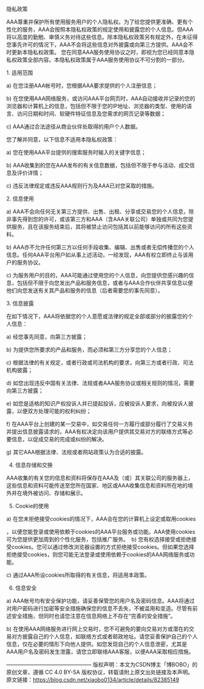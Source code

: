 隐私政策 

AAA尊重并保护所有使用服务用户的个人隐私权。为了给您提供更准确、更有个性化的服务，AAA会按照本隐私权政策的规定使用和披露您的个人信息。但AAA将以高度的勤勉、审慎义务对待这些信息。除本隐私权政策另有规定外，在未征得您事先许可的情况下，AAA不会将这些信息对外披露或向第三方提供。AAA会不时更新本隐私权政策。 您在同意AAA服务使用协议之时，即视为您已经同意本隐私权政策全部内容。本隐私权政策属于AAA服务使用协议不可分割的一部分。 

1. 适用范围 

a) 在您注册AAA帐号时，您根据AAA要求提供的个人注册信息； 

b) 在您使用AAA网络服务，或访问AAA平台网页时，AAA自动接收并记录的您的浏览器和计算机上的信息，包括但不限于您的IP地址、浏览器的类型、使用的语言、访问日期和时间、软硬件特征信息及您需求的网页记录等数据； 

c) AAA通过合法途径从商业伙伴处取得的用户个人数据。 

您了解并同意，以下信息不适用本隐私权政策： 

a) 您在使用AAA平台提供的搜索服务时输入的关键字信息； 

b) AAA收集到的您在AAA发布的有关信息数据，包括但不限于参与活动、成交信息及评价详情； 

c) 违反法律规定或违反AAA规则行为及AAA已对您采取的措施。 

2. 信息使用 

a) AAA不会向任何无关第三方提供、出售、出租、分享或交易您的个人信息，除非事先得到您的许可，或该第三方和AAA（含AAA关联公司）单独或共同为您提供服务，且在该服务结束后，其将被禁止访问包括其以前能够访问的所有这些资料。 

b) AAA亦不允许任何第三方以任何手段收集、编辑、出售或者无偿传播您的个人信息。任何AAA平台用户如从事上述活动，一经发现，AAA有权立即终止与该用户的服务协议。 

c) 为服务用户的目的，AAA可能通过使用您的个人信息，向您提供您感兴趣的信息，包括但不限于向您发出产品和服务信息，或者与AAA合作伙伴共享信息以便他们向您发送有关其产品和服务的信息（后者需要您的事先同意）。 

3. 信息披露 

在如下情况下，AAA将依据您的个人意愿或法律的规定全部或部分的披露您的个人信息： 

a) 经您事先同意，向第三方披露； 

b) 为提供您所要求的产品和服务，而必须和第三方分享您的个人信息； 

c) 根据法律的有关规定，或者行政或司法机构的要求，向第三方或者行政、司法机构披露；

d) 如您出现违反中国有关法律、法规或者AAA服务协议或相关规则的情况，需要向第三方披露；  

e) 如您是适格的知识产权投诉人并已提起投诉，应被投诉人要求，向被投诉人披露，以便双方处理可能的权利纠纷；

f) 在AAA平台上创建的某一交易中，如交易任何一方履行或部分履行了交易义务并提出信息披露请求的，AAA有权决定向该用户提供其交易对方的联络方式等必要信息，以促成交易的完成或纠纷的解决。  

g) 其它AAA根据法律、法规或者网站政策认为合适的披露。  

4. 信息存储和交换  

AAA收集的有关您的信息和资料将保存在AAA及（或）其关联公司的服务器上，这些信息和资料可能传送至您所在国家、地区或AAA收集信息和资料所在地的境外并在境外被访问、存储和展示。 

5. Cookie的使用 

a) 在您未拒绝接受cookies的情况下，AAA会在您的计算机上设定或取用cookies

，以便您能登录或使用依赖于cookies的AAA平台服务或功能。AAA使用cookies可为您提供更加周到的个性化服务，包括推广服务。  b) 您有权选择接受或拒绝接受cookies。您可以通过修改浏览器设置的方式拒绝接受cookies。但如果您选择拒绝接受cookies，则您可能无法登录或使用依赖于cookies的AAA网络服务或功能。 

c) 通过AAA所设cookies所取得的有关信息，将适用本政策。  

6. 信息安全  

a) AAA帐号均有安全保护功能，请妥善保管您的用户名及密码信息。AAA将通过对用户密码进行加密等安全措施确保您的信息不丢失，不被滥用和变造。尽管有前述安全措施，但同时也请您注意在信息网络上不存在“完善的安全措施”。  

b) 在使用AAA网络服务进行网上交易时，您不可避免的要向交易对方或潜在的交易对方披露自己的个人信息，如联络方式或者邮政地址。请您妥善保护自己的个人信息，仅在必要的情形下向他人提供。如您发现自己的个人信息泄密，尤其是AAA用户名及密码发生泄露，请您立即联络AAA客服，以便AAA采取相应措施。


————————————————
版权声明：本文为CSDN博主「博BOBO」的原创文章，遵循 CC 4.0 BY-SA 版权协议，转载请附上原文出处链接及本声明。
原文链接：https://blog.csdn.net/xiaobo0134/article/details/82385149
